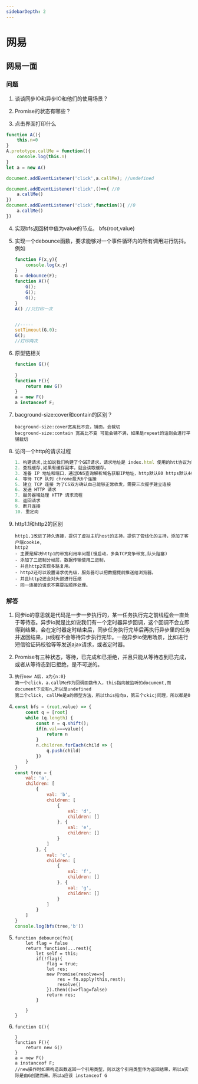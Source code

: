 ```yaml
---
sidebarDepth: 2
---
```

# 网易

## 网易一面

### 问题

1. 谈谈同步IO和异步IO和他们的使用场景？
2. Promise的状态有哪些？

3. 点击界面打印什么

```js
function A(){
    this.n=0
}
A.prototype.callMe = function(){
    console.log(this.n)
}
let a = new A()

document.addEventListener('click',a.callMe); //undefined

document.addEventListener('click',()=>{ //0
    a.callMe()
})
document.addEventListener('click',function(){ //0
    a.callMe()
})
```

4. 实现bfs返回树中值为value的节点。 bfs(root,value)

5. 实现一个debounce函数，要求能够对一个事件循环内的所有调用进行防抖。例如

   ````js
   function F(x,y){
       console.log(x,y)
   }
   G = debounce(F);
   function A(){
       G();
       G();
       G();
   }
   A() //只打印一次
   
   
   //-----
   setTimeout(G,0);
   G();
   //打印两次
   ````

6. 原型链相关

   ```js
   function G(){
       
   }
   function F(){
       return new G()
   }
   a = new F()
   a instanceof F;
   ```

7. bacground-size:cover和contain的区别？

   ```
   bacground-size:cover宽高比不变，铺面，会裁切
   bacground-size:contain 宽高比不变 可能会铺不满，如果是repeat的话则会进行平铺裁切
   ```

8. 访问一个http的请求过程

   ```js
   1. 构建请求,比如说我们构建了个GET请求，请求地址是 index.html 使用的htt协议为http1.1
   2. 查找缓存,如果有缓存副本，就会读取缓存。
   3. 准备 IP 地址和端口，通过DNS查询解析域名获取IP地址，http默认80 https默认443
   4. 等待 TCP 队列	chrome最大6个连接
   5. 建立 TCP 连接	为了CS双方确认自己能够正常收发，需要三次握手建立连接
   6. 发送 HTTP 请求	
   7. 服务器端处理 HTTP 请求流程
   8. 返回请求
   9. 断开连接
   10. 重定向
   ```

9. http1.1和http2的区别

   ```
   http1.1改进了持久连接，提供了虚拟主机host的支持，提供了管线化的支持，添加了客户端cookie,
   http2
   - 主要是解决http1的带宽利用率问题(慢启动，多条TCP竞争带宽,队头阻塞)
   - 添加了二进制分帧层，数据传输使用二进制，
   - 并且http2实现多路复用。
   - http2还可以设置请求优先级，服务器可以把数据提前推送给浏览器。
   - 并且http2还会对头部进行压缩
   - 同一连接的请求不需要按顺序处理。
   ```

   

### 解答

1. 同步io的意思就是代码是一步一步执行的，某一任务执行完之前线程会一直处于等待态。异步io就是比如说我们有一个定时器异步回调，这个回调不会立即得到结果，会在定时器定时结束后，同步任务执行完毕后再执行异步里的任务并返回结果，js线程不会等待异步执行完毕。一般异步io使用场景，比如进行短信验证码校验等等发送ajax请求，或者定时器。

2. Promise有三种状态，等待，已完成和已拒绝，并且只能从等待态到已完成，或者从等待态到已拒绝，是不可逆的。

3. ```
   执行new A后，a为{n:0}
   第一个click，a.callMe作为回调函数传入，this指向被监听的document,而document下没有n,所以是undefined
   第二个click, callMe是a的原型方法，所以this指向a，第三个ckicj同理，所以都是0
   ```

4. ```js
   const bfs = (root,value) => {
       const q = [root]
       while (q.length) {
           const n = q.shift();
           if(n.val===value){
               return n
           }
           n.children.forEach(child => {
               q.push(child)
           })
       }
   }
   const tree = {
       val: 'a',
       children: [
           {
               val: 'b',
               children: [
                   {
                       val: 'd',
                       children: []
                   }, {
                       val: 'e',
                       children: []
                   }
               ]
           }, {
               val: 'c',
               children: [
                   {
                       val: 'f',
                       children: []
                   }, {
                       val: 'g',
                       children: []
                   }
               ]
           }
       ]
   }
   console.log(bfs(tree,'b'))
   ```

5. ```JS
   function debounce(fn){
       let flag = false
       return function(...rest){
           let self = this;
           if(!flag){
               flag = true;
               let res;
               new Promise(resolve=>{
                   res = fn.apply(this,rest);
                   resolve()
               }).then(()=>flag=false)
               return res;
           }
           
       }
   }
   ```

6. ```JS
   function G(){
       
   }
   function F(){
       return new G()
   }
   a = new F()
   a instanceof F;
   //new操作时如果构造函数返回一个引用类型，则以这个引用类型作为返回结果，所以a实际是由G创建而来。所以a应该 instanceof G
   ```




